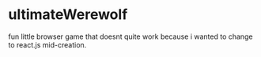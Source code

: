 # ultimateWerewolf

fun little browser game that doesnt quite work because i wanted to change to react.js mid-creation.
